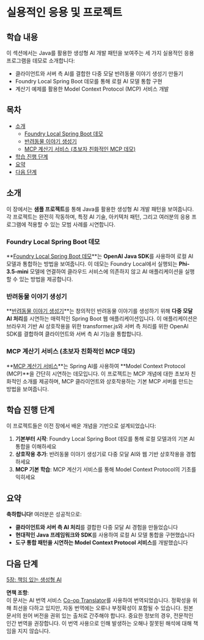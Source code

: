 <!--
CO_OP_TRANSLATOR_METADATA:
{
  "original_hash": "df269f529a172a0197ef28460bf1da9f",
  "translation_date": "2025-07-25T11:03:43+00:00",
  "source_file": "04-PracticalSamples/README.md",
  "language_code": "ko"
}
-->
# 실용적인 응용 및 프로젝트

## 학습 내용
이 섹션에서는 Java를 활용한 생성형 AI 개발 패턴을 보여주는 세 가지 실용적인 응용 프로그램을 데모로 소개합니다:
- 클라이언트와 서버 측 AI를 결합한 다중 모달 반려동물 이야기 생성기 만들기
- Foundry Local Spring Boot 데모를 통해 로컬 AI 모델 통합 구현
- 계산기 예제를 활용한 Model Context Protocol (MCP) 서비스 개발

## 목차

- [소개](../../../04-PracticalSamples)
  - [Foundry Local Spring Boot 데모](../../../04-PracticalSamples)
  - [반려동물 이야기 생성기](../../../04-PracticalSamples)
  - [MCP 계산기 서비스 (초보자 친화적인 MCP 데모)](../../../04-PracticalSamples)
- [학습 진행 단계](../../../04-PracticalSamples)
- [요약](../../../04-PracticalSamples)
- [다음 단계](../../../04-PracticalSamples)

## 소개

이 장에서는 **샘플 프로젝트**를 통해 Java를 활용한 생성형 AI 개발 패턴을 보여줍니다. 각 프로젝트는 완전히 작동하며, 특정 AI 기술, 아키텍처 패턴, 그리고 여러분의 응용 프로그램에 적용할 수 있는 모범 사례를 시연합니다.

### Foundry Local Spring Boot 데모

**[Foundry Local Spring Boot 데모](foundrylocal/README.md)**는 **OpenAI Java SDK**를 사용하여 로컬 AI 모델과 통합하는 방법을 보여줍니다. 이 데모는 Foundry Local에서 실행되는 **Phi-3.5-mini** 모델에 연결하여 클라우드 서비스에 의존하지 않고 AI 애플리케이션을 실행할 수 있는 방법을 제공합니다.

### 반려동물 이야기 생성기

**[반려동물 이야기 생성기](petstory/README.md)**는 창의적인 반려동물 이야기를 생성하기 위해 **다중 모달 AI 처리**를 시연하는 매력적인 Spring Boot 웹 애플리케이션입니다. 이 애플리케이션은 브라우저 기반 AI 상호작용을 위한 transformer.js와 서버 측 처리를 위한 OpenAI SDK를 결합하여 클라이언트와 서버 측 AI 기능을 통합합니다.

### MCP 계산기 서비스 (초보자 친화적인 MCP 데모)

**[MCP 계산기 서비스](mcp/calculator/README.md)**는 Spring AI를 사용하여 **Model Context Protocol (MCP)**을 간단히 시연하는 데모입니다. 이 프로젝트는 MCP 개념에 대한 초보자 친화적인 소개를 제공하며, MCP 클라이언트와 상호작용하는 기본 MCP 서버를 만드는 방법을 보여줍니다.

## 학습 진행 단계

이 프로젝트들은 이전 장에서 배운 개념을 기반으로 설계되었습니다:

1. **기본부터 시작**: Foundry Local Spring Boot 데모를 통해 로컬 모델과의 기본 AI 통합을 이해하세요
2. **상호작용 추가**: 반려동물 이야기 생성기로 다중 모달 AI와 웹 기반 상호작용을 경험하세요
3. **MCP 기본 학습**: MCP 계산기 서비스를 통해 Model Context Protocol의 기초를 익히세요

## 요약

**축하합니다!** 여러분은 성공적으로:

- **클라이언트와 서버 측 AI 처리**를 결합한 다중 모달 AI 경험을 만들었습니다
- **현대적인 Java 프레임워크와 SDK**를 사용하여 로컬 AI 모델 통합을 구현했습니다
- **도구 통합 패턴을 시연하는 Model Context Protocol 서비스**를 개발했습니다

## 다음 단계

[5장: 책임 있는 생성형 AI](../05-ResponsibleGenAI/README.md)

**면책 조항**:  
이 문서는 AI 번역 서비스 [Co-op Translator](https://github.com/Azure/co-op-translator)를 사용하여 번역되었습니다. 정확성을 위해 최선을 다하고 있지만, 자동 번역에는 오류나 부정확성이 포함될 수 있습니다. 원본 문서의 원어 버전을 권위 있는 출처로 간주해야 합니다. 중요한 정보의 경우, 전문적인 인간 번역을 권장합니다. 이 번역 사용으로 인해 발생하는 오해나 잘못된 해석에 대해 책임을 지지 않습니다.